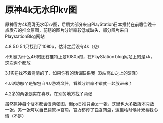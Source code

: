 # 原神4k无水印kv图

原神官方4k高清无水印kv图，后期大部分来自PlayStation日本推特在前瞻当晚十点发布的推文原图，前期的图片分辨率较低或缺失，部分图片来自PlaystationBlog网站

4.8 5.0 5.1只找到了1080p，估计之后没有4k（悲）

不知道为什么4.6的图在推特上是1080p的，在PlayStation blog网站上的是4k，这次两个都放

3.1实在找不着高清的了，如果你有的话请联系我（B站高山之上的沼泽）

4.0活动那个是解包自4.0游戏文件，看着分辨率不错就一起放进来了

4.2多的两张是实在喜欢，在别的地方找了两张

虽然原神每个版本都会发两张图，但ps日推只会发一张，这里也大多数版本只放一张，另一张可以自己翻原神官网，官方都传了百度网盘，这里啥时候补充看我心情（不是）

